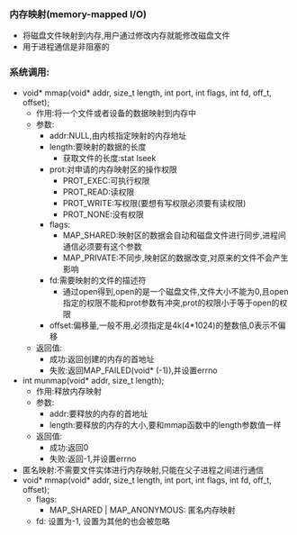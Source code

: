 ### 内存映射(memory-mapped I/O)

- 将磁盘文件映射到内存,用户通过修改内存就能修改磁盘文件
- 用于进程通信是非阻塞的

### 系统调用:
- void* mmap(void* addr, size_t length, int port, int flags, int fd, off_t, offset);
  - 作用:将一个文件或者设备的数据映射到内存中
  - 参数:
    - addr:NULL,由内核指定映射的内存地址
    - length:要映射的数据的长度
      - 获取文件的长度:stat lseek
    - prot:对申请的内存映射区的操作权限
      - PROT_EXEC:可执行权限
      - PROT_READ:读权限
      - PROT_WRITE:写权限(要想有写权限必须要有读权限)
      - PROT_NONE:没有权限
    - flags:
      - MAP_SHARED:映射区的数据会自动和磁盘文件进行同步,进程间通信必须要有这个参数
      - MAP_PRIVATE:不同步,映射区的数据改变,对原来的文件不会产生影响
    - fd:需要映射的文件的描述符
      - 通过open得到,open的是一个磁盘文件,文件大小不能为0,且open指定的权限不能和prot参数有冲突,prot的权限小于等于open的权限
    - offset:偏移量,一般不用,必须指定是4k(4*1024)的整数倍,0表示不偏移
  - 返回值: 
    - 成功:返回创建的内存的首地址
    - 失败:返回MAP_FAILED(void* (-1)),并设置errno
- int munmap(void* addr, size_t length);
  - 作用:释放内存映射
  - 参数:
    - addr:要释放的内存的首地址
    - length:要释放的内存的大小,要和mmap函数中的length参数值一样
  - 返回值:
    - 成功:返回0
    - 失败:返回-1,并设置errno
- 匿名映射:不需要文件实体进行内存映射,只能在父子进程之间进行通信
- void* mmap(void* addr, size_t length, int port, int flags, int fd, off_t, offset);
  - flags: 
    - MAP_SHARED | MAP_ANONYMOUS: 匿名内存映射
  - fd: 设置为-1, 设置为其他的也会被忽略